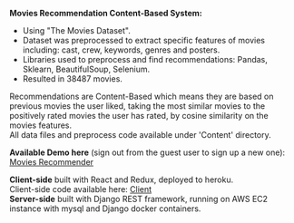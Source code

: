 **Movies Recommendation Content-Based System:**
- Using "The Movies Dataset".
- Dataset was preprocessed to extract specific features of movies including: cast, crew, keywords, genres and posters.
- Libraries used to preprocess and find recommendations: Pandas, Sklearn, BeautifulSoup, Selenium.
- Resulted in 38487 movies.


Recommendations are Content-Based which means they are based on previous movies the user liked,
taking the most similar movies to the positively rated movies the user has rated, by cosine similarity on the movies features.  
All data files and preprocess code available under 'Content' directory.

**Available Demo here** (sign out from the guest user to sign up a new one): 
[Movies Recommender](http://movies-recommender-react.herokuapp.com/)

**Client-side** built with React and Redux, deployed to heroku.  
Client-side code available here: [Client](https://github.com/ShayGit/movie-recommender-client-react)  
**Server-side** built with Django REST framework, running on AWS EC2 instance with mysql and Django docker containers.
